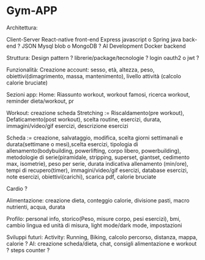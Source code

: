 # Gym-APP

Architettura:

Client-Server
React-native front-end
Express javascript o Spring java back-end ?
JSON
Mysql blob o MongoDB ?
AI Development
Docker backend


Struttura:
Design pattern ?
librerie/package/tecnologie ?
login oauth2 o jwt ?


Funzionalità:
Creazione account: sesso, età, altezza, peso, obiettivi(dimagrimento, massa, mantenimento), livello attività (calcolo calorie bruciate)

Sezioni app:
Home: Riassunto workout, workout famosi, ricerca workout, reminder dieta/workout, pr


Workout:
creazione scheda
Stretching := Riscaldamento(pre workout), Defaticamento(post workout), scelta routine, esercizi, durata, immagini/video/gif esercizi, descrizione esercizi

Scheda := creazione, salvataggio, modifica, scelta giorni settimanali e durata(settimane o mesi),scelta esercizi, tipologia di allenamento(bodybuilding, powerlifting, corpo libero, powerbuilding), metodologie di serie(piramidale, stripping, superset, giantset, cedimento max, isometrie), peso per serie, durata indicativa allenamento (min/ore), tempi di recupero(timer), immagini/video/gif esercizi, database esercizi, note esercizi, obiettivi(carichi), scarica pdf, calorie bruciate

Cardio ?
 

Alimentazione: creazione dieta, conteggio calorie, divisione pasti, macro nutrienti, acqua, durata


Profilo: personal info, storico(Peso, misure corpo, pesi esercizi), bmi, cambio lingua ed unità di misura, light mode/dark mode,  impostazioni


Sviluppi futuri:
Activity: Running, Biking, calcolo percorso, distanza, mappa, calorie ?
AI: creazione scheda/dieta, chat, consigli alimentazione e workout ?
steps counter ?